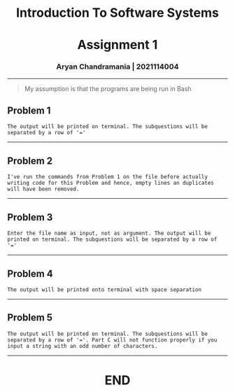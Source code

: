# <center>Introduction To Software Systems</center>  

# <center>Assignment 1</center>

### <center>Aryan Chandramania | 2021114004</center>  

---  

> My assumption is that the programs are being run in Bash  

 ##  Problem 1

    The output will be printed on terminal. The subquestions will be separated by a row of '=' 

---  

## Problem 2  
      
    I've run the commands from Problem 1 on the file before actually writing code for this Problem and hence, empty lines an duplicates will have been removed.

---

## Problem 3  

    Enter the file name as input, not as argument. The output will be printed on terminal. The subquestions will be separated by a row of '=' 

---  

## Problem 4  
    
    The output will be printed onto terminal with space separation

---

## Problem 5

    The output will be printed on terminal. The subquestions will be separated by a row of '='. Part C will not function properly if you input a string with an odd number of characters.

---    

##
# <center> END </center>





  
                            
